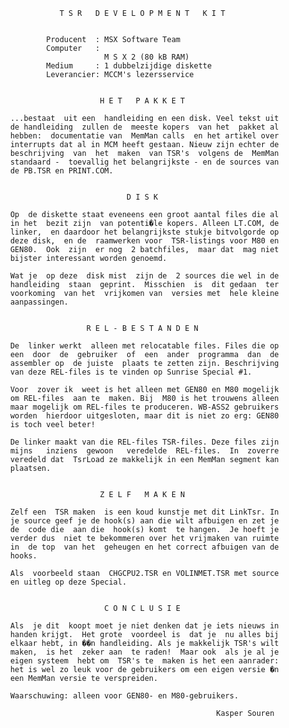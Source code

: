                      T S R   D E V E L O P M E N T   K I T


                  Producent  : MSX Software Team
                  Computer   :
                               M S X 2 (80 kB RAM)
                  Medium     : 1 dubbelzijdige diskette
                  Leverancier: MCCM's lezersservice


                              H E T   P A K K E T

          ...bestaat  uit een  handleiding en een disk. Veel tekst uit
          de handleiding  zullen de  meeste kopers  van het  pakket al
          hebben:  documentatie van  MemMan calls  en het artikel over
          interrupts dat al in MCM heeft gestaan. Nieuw zijn echter de
          beschrijving  van  het  maken  van TSR's  volgens de  MemMan
          standaard -  toevallig het belangrijkste - en de sources van
          de PB.TSR en PRINT.COM.


                                    D I S K

          Op  de diskette staat eveneens een groot aantal files die al
          in het  bezit zijn  van potenti�le kopers. Alleen LT.COM, de
          linker,  en daardoor het belangrijkste stukje bitvolgorde op
          deze disk,  en de  raamwerken voor  TSR-listings voor M80 en
          GEN80.  Ook  zijn  er nog  2 batchfiles,  maar dat  mag niet
          bijster interessant worden genoemd.

          Wat je  op deze  disk mist  zijn de  2 sources die wel in de
          handleiding  staan  geprint.  Misschien  is  dit gedaan  ter
          voorkoming  van het  vrijkomen van  versies met  hele kleine
          aanpassingen.


                           R E L - B E S T A N D E N

          De  linker werkt  alleen met relocatable files. Files die op
          een  door  de  gebruiker  of  een  ander  programma  dan  de
          assembler op  de juiste  plaats te zetten zijn. Beschrijving
          van deze REL-files is te vinden op Sunrise Special #1.

          Voor  zover ik  weet is het alleen met GEN80 en M80 mogelijk
          om REL-files  aan te  maken. Bij  M80 is het trouwens alleen
          maar mogelijk om REL-files te produceren. WB-ASS2 gebruikers
          worden  hierdoor uitgesloten, maar dit is niet zo erg: GEN80
          is toch veel beter!

          De linker maakt van die REL-files TSR-files. Deze files zijn
          mijns   inziens  gewoon   veredelde  REL-files.  In  zoverre
          veredeld dat  TsrLoad ze makkelijk in een MemMan segment kan
          plaatsen.


                              Z E L F   M A K E N

          Zelf een  TSR maken  is een koud kunstje met dit LinkTsr. In
          je source geef je de hook(s) aan die wilt afbuigen en zet je
          de  code die  aan die  hook(s) komt  te hangen.  Je hoeft je
          verder dus  niet te bekommeren over het vrijmaken van ruimte
          in  de top  van het  geheugen en het correct afbuigen van de
          hooks.

          Als  voorbeeld staan  CHGCPU2.TSR en VOLINMET.TSR met source
          en uitleg op deze Special.


                               C O N C L U S I E

          Als  je dit  koopt moet je niet denken dat je iets nieuws in
          handen krijgt.  Het grote  voordeel is  dat je  nu alles bij
          elkaar hebt, in ��n handleiding. Als je makkelijk TSR's wilt
          maken,  is het  zeker aan  te raden!  Maar ook  als je al je
          eigen systeem  hebt om  TSR's te  maken is het een aanrader:
          het is wel zo leuk voor de gebruikers om een eigen versie �n
          een MemMan versie te verspreiden.

          Waarschuwing: alleen voor GEN80- en M80-gebruikers.

                                                        Kasper Souren
